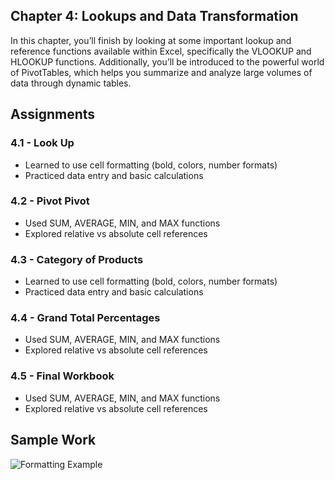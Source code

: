 ## Chapter 4: Lookups and Data Transformation
In this chapter, you’ll finish by looking at some important lookup and reference functions available within Excel, specifically the VLOOKUP and HLOOKUP functions. Additionally, you’ll be introduced to the powerful world of PivotTables, which helps you summarize and analyze large volumes of data through dynamic tables.

## Assignments
### 4.1 - Look Up
- Learned to use cell formatting (bold, colors, number formats)
- Practiced data entry and basic calculations

### 4.2 - Pivot Pivot
- Used SUM, AVERAGE, MIN, and MAX functions
- Explored relative vs absolute cell references

### 4.3 - Category of Products
- Learned to use cell formatting (bold, colors, number formats)
- Practiced data entry and basic calculations

### 4.4 - Grand Total Percentages
- Used SUM, AVERAGE, MIN, and MAX functions
- Explored relative vs absolute cell references

### 4.5 - Final Workbook
- Used SUM, AVERAGE, MIN, and MAX functions
- Explored relative vs absolute cell references

## Sample Work
![Formatting Example](./screenshots/formatting_example.png)
